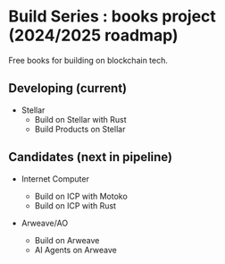 # Build Series : books project (2024/2025 roadmap)
Free books for building on blockchain tech.

## Developing (current)

- Stellar
  - Build on Stellar with Rust
  - Build Products on Stellar

## Candidates (next in pipeline)

- Internet Computer
  - Build on ICP with Motoko
  - Build on ICP with Rust
    
- Arweave/AO
  - Build on Arweave
  - AI Agents on Arweave
